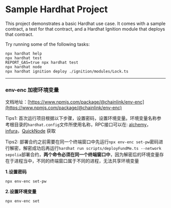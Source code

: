 # Sample Hardhat Project

This project demonstrates a basic Hardhat use case. It comes with a sample contract, a test for that contract, and a Hardhat Ignition module that deploys that contract.

Try running some of the following tasks:

```shell
npx hardhat help
npx hardhat test
REPORT_GAS=true npx hardhat test
npx hardhat node
npx hardhat ignition deploy ./ignition/modules/Lock.ts
```
---

### env-enc 加密环境变量
文档地址：[https://www.npmjs.com/package/@chainlink/env-enc](https://www.npmjs.com/package/@chainlink/env-enc)

Tips1: 首次运行项目根据以下步骤，设置密码，设置环境变量。环境变量名称参考根目录的`hardhat.config`文件所使用名称，RPC接口可以在: [alchemy](https://www.alchemy.com)， [infura](https://www.infura.io)，[QuickNode](https://quicknode.com) 获取

Tips2: 部署合约之前需要在同一个终端窗口中先运行```npx env-enc set-pw```密码进行解密，解密成功后再运行```hardhat run scripts/deployFundMe.ts --network sepolia```部署合约，**两个命令必须在同一个终端窗口中**，因为解密后的环境变量存在于进程当中，不同的终端窗口属于不同的进程，无法共享环境变量

**1.设置密码**
```shell
npx env-enc set-pw
```
**2.设置环境变量**
```shell
npx env-enc set
```